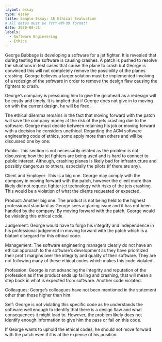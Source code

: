 ```yaml
---
layout: essay
type: essay
title: Sample Essay: SE Ethical Evaluation
# All dates must be YYYY-MM-DD format!
date: 2020-08-31
labels:
  - Software Engineering
  - Ethics
---
```


George Babbage is developing a software for a jet fighter. It is revealed that during testing the software is causing crashes. A patch is pushed to resolve the situations in test cases that cause the plane to crash but George is convinced this will not completely remove the possibility of the planes crashing. George believes a larger solution must be implemented involving of a redesign of the software in order to remove the design flaw causing the fighters to crash. 

George’s company is pressuring him to give the go ahead as a redesign will be costly and timely. It is implied that if George does not give in to moving on with the current design, he will be fired. 

The ethical dilemma remains in the fact that moving forward with the patch will save the company money at the risk of the jets crashing due to the software. George must decide between retaining his job or moving forward with a decision he considers unethical. Regarding the ACM software engineering code of ethics, some apply more than others and will be discussed one by one: 

Public: This section is not necessarily related as the problem is not discussing how the jet fighters are being used and is hard to connect to public interest. Although, crashing planes is likely bad for infrastructure and possibly dangerous to others, especially the pilots (if there are any). 

Client and Employer: This is a big one. George may comply with the company in moving forward with the patch, however the client more than likely did not request fighter jet technology with risks of the jets crashing. This would be a violation of what the clients requested or expected. 

Product: Another big one. The product is not being held to the highest professional standard as George sees a glaring issue and it has not been handled by the company. By moving forward with the patch, George would be violating this ethical code. 

Judgement: George would have to forgo his integrity and independence in his professional judgement in moving forward with the patch which is a blatant disregard for this ethical code. 

Management: The software engineering managers clearly do not have an ethical approach to the software’s development as they have prioritized their profit margins over the integrity and quality of their software. They are not following many of these ethical codes which makes this code violated. 

Profession: George is not advancing the integrity and reputation of the profession as if the product ends up failing and crashing, that will mean a step back in what is expected from software. Another code violated. 

Colleagues: George’s colleagues have not been mentioned in the statement other than those higher than him 

Self: George is not violating this specific code as he understands the software well enough to identify that there is a design flaw and what consequences it might lead to. However, the problem likely does not identify enough information to give him the pass or fail on this code. 

If George wants to uphold the ethical codes, he should not move forward with the patch even if it is at the expense of his position. 

